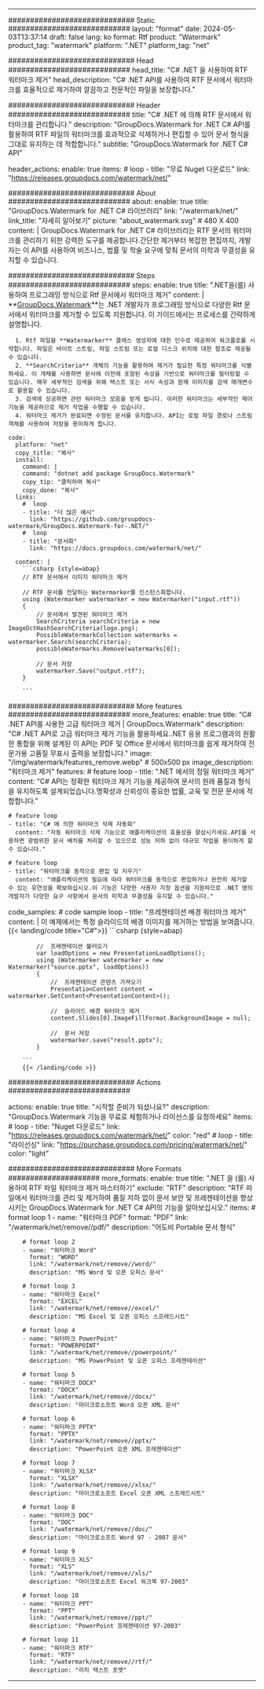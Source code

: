 
---
############################# Static ############################
layout: "format"
date:  2024-05-03T13:37:14
draft: false
lang: ko
format: Rtf
product: "Watermark"
product_tag: "watermark"
platform: ".NET"
platform_tag: "net"

############################# Head ############################
head_title: "C# .NET 을 사용하여 RTF 워터마크 제거"
head_description: "C# .NET API를 사용하여 RTF 문서에서 워터마크를 효율적으로 제거하여 깔끔하고 전문적인 파일을 보장합니다."

############################# Header ############################
title: "C# .NET 에 의해 RTF 문서에서 워터마크를 관리합니다." 
description: "GroupDocs.Watermark for .NET C# API를 활용하여 RTF 파일의 워터마크를 효과적으로 삭제하거나 편집할 수 있어 문서 형식을 그대로 유지하는 데 적합합니다."
subtitle: "GroupDocs.Watermark for .NET C# API" 

header_actions:
  enable: true
  items:
    #  loop
    - title: "무료 Nuget 다운로드"
      link: "https://releases.groupdocs.com/watermark/net/"
      
############################# About ############################
about:
    enable: true
    title: "GroupDocs.Watermark for .NET C# 라이브러리"
    link: "/watermark/net/"
    link_title: "자세히 알아보기"
    picture: "about_watermark.svg" # 480 X 400
    content: |
       GroupDocs.Watermark for .NET C# 라이브러리는 RTF 문서의 워터마크를 관리하기 위한 강력한 도구를 제공합니다.간단한 제거부터 복잡한 편집까지, 개발자는 이 API를 사용하여 비즈니스, 법률 및 학술 요구에 맞춰 문서의 미학과 무결성을 유지할 수 있습니다.

############################# Steps ############################
steps:
    enable: true
    title: ".NET을(를) 사용하여 프로그래밍 방식으로 Rtf 문서에서 워터마크 제거"
    content: |
      **[GroupDocs.Watermark](https://products.groupdocs.com/watermark/net/)**는 .NET 개발자가 프로그래밍 방식으로 다양한 Rtf 문서에서 워터마크를 제거할 수 있도록 지원합니다. 이 가이드에서는 프로세스를 간략하게 설명합니다.
      
      1. Rtf 파일을 **Watermarker** 클래스 생성자에 대한 인수로 제공하여 워크플로를 시작합니다. 파일은 바이트 스트림, 파일 스트림 또는 로컬 디스크 위치에 대한 참조로 제공될 수 있습니다.
      2. **SearchCriteria** 개체의 기능을 활용하여 제거가 필요한 특정 워터마크를 식별하세요. 이 개체를 사용하면 문서에 이전에 포함된 속성을 기반으로 워터마크를 필터링할 수 있습니다. 매우 세부적인 검색을 위해 텍스트 또는 서식 속성과 함께 이미지를 검색 매개변수로 활용할 수 있습니다.
      3. 검색에 성공하면 관련 워터마크 모음을 받게 됩니다. 이러한 워터마크는 세부적인 제어 기능을 제공하므로 제거 작업을 수행할 수 있습니다.
      4. 워터마크 제거가 완료되면 수정된 문서를 유지합니다. API는 로컬 파일 경로나 스트림 객체를 사용하여 저장을 용이하게 합니다.
   
    code:
      platform: "net"
      copy_title: "복사"
      install:
        command: |
        command: "dotnet add package GroupDocs.Watermark"
        copy_tip: "클릭하여 복사"
        copy_done: "복사"
      links:
        #  loop
        - title: "더 많은 예시"
          link: "https://github.com/groupdocs-watermark/GroupDocs.Watermark-for-.NET/"
        #  loop
        - title: "문서화"
          link: "https://docs.groupdocs.com/watermark/net/"
          
      content: |
        ```csharp {style=abap}
        // RTF 문서에서 이미지 워터마크 제거

        // RTF 문서를 전달하는 Watermarker를 인스턴스화합니다.
        using (Watermarker watermarker = new Watermarker("input.rtf"))
        {
            // 문서에서 발견된 워터마크 제거
            SearchCriteria searchCriteria = new ImageDctHashSearchCriteria(logo.png);
            PossibleWatermarkCollection watermarks = watermarker.Search(searchCriteria);
            possibleWatermarks.Remove(watermarks[0]);

            // 문서 저장
            watermarker.Save("output.rtf");
        }
        
        ```  

############################# More features ############################
more_features:
  enable: true
  title: "C# .NET API를 사용한 고급 워터마크 제거 | GroupDocs.Watermark"
  description: "C# .NET API로 고급 워터마크 제거 기능을 활용하세요..NET 응용 프로그램과의 원활한 통합을 위해 설계된 이 API는 PDF 및 Office 문서에서 워터마크를 쉽게 제거하여 전문가용 고품질 무표시 출력을 보장합니다."
  image: "/img/watermark/features_remove.webp" # 500x500 px
  image_description: "워터마크 제거"
  features:
    # feature loop
    - title: ".NET 에서의 정밀 워터마크 제거"
      content: "C# API는 정확한 워터마크 제거 기능을 제공하여 문서의 원래 품질과 형식을 유지하도록 설계되었습니다.명확성과 신뢰성이 중요한 법률, 교육 및 전문 문서에 적합합니다."

    # feature loop
    - title: "C# 에 의한 워터마크 삭제 자동화"
      content: "자동 워터마크 삭제 기능으로 애플리케이션의 효율성을 향상시키세요.API를 사용하면 광범위한 문서 배치를 처리할 수 있으므로 성능 저하 없이 대규모 작업을 용이하게 할 수 있습니다."

    # feature loop
    - title: "워터마크를 동적으로 편집 및 지우기"
      content: "애플리케이션의 필요에 따라 워터마크를 동적으로 편집하거나 완전히 제거할 수 있는 유연성을 확보하십시오.이 기능은 다양한 사용자 지정 옵션을 지원하므로 .NET 명의 개발자가 다양한 요구 사항에서 문서의 미학과 무결성을 유지할 수 있습니다."
      
  code_samples:
    # code sample loop
    - title: "프레젠테이션 배경 워터마크 제거"
      content: |
        이 예제에서는 특정 슬라이드의 배경 이미지를 제거하는 방법을 보여줍니다.
        {{< landing/code title="C#">}}
        ```csharp {style=abap}
        
            //  프레젠테이션 불러오기
            var loadOptions = new PresentationLoadOptions();
            using (Watermarker watermarker = new Watermarker("source.pptx", loadOptions))
            {
                //  프레젠테이션 콘텐츠 가져오기
                PresentationContent content = watermarker.GetContent<PresentationContent>();

                //  슬라이드 배경 워터마크 제거
                content.Slides[0].ImageFillFormat.BackgroundImage = null;

                //  문서 저장
                watermarker.save("result.pptx");
            }

        ```
        {{< /landing/code >}}


############################# Actions ############################

actions:
  enable: true
  title: "시작할 준비가 되셨나요?"
  description: "GroupDocs.Watermark 기능을 무료로 체험하거나 라이선스를 요청하세요"
  items:
    #  loop
    - title: "Nuget 다운로드"
      link: "https://releases.groupdocs.com/watermark/net/"
      color: "red"
        #  loop
    - title: "라이선싱"
      link: "https://purchase.groupdocs.com/pricing/watermark/net/"
      color: "light"


############################# More Formats #####################
more_formats:
    enable: true
    title: ".NET 을 (를) 사용하여 RTF 파일 워터마크 제거 마스터하기"
    exclude: "RTF"
    description: "RTF 파일에서 워터마크를 관리 및 제거하여 품질 저하 없이 문서 보안 및 프레젠테이션을 향상시키는 GroupDocs.Watermark for .NET C# API의 기능을 알아보십시오."
    items: 
        # format loop 1
        - name: "워터마크 PDF"
          format: "PDF"
          link: "/watermark/net/remove//pdf/"
          description: "어도비 Portable 문서 형식"

        # format loop 2
        - name: "워터마크 Word"
          format: "WORD"
          link: "/watermark/net/remove//word/"
          description: "MS Word 및 오픈 오피스 문서"
          
        # format loop 3
        - name: "워터마크 Excel"
          format: "EXCEL"
          link: "/watermark/net/remove//excel/"
          description: "MS Excel 및 오픈 오피스 스프레드시트"

        # format loop 4
        - name: "워터마크 PowerPoint"
          format: "POWERPOINT"
          link: "/watermark/net/remove//powerpoint/"
          description: "MS PowerPoint 및 오픈 오피스 프레젠테이션"

        # format loop 5
        - name: "워터마크 DOCX"
          format: "DOCX"
          link: "/watermark/net/remove//docx/"
          description: "마이크로소프트 Word 오픈 XML 문서"
          
        # format loop 6
        - name: "워터마크 PPTX"
          format: "PPTX"
          link: "/watermark/net/remove//pptx/"
          description: "PowerPoint 오픈 XML 프레젠테이션"
          
        # format loop 7
        - name: "워터마크 XLSX"
          format: "XLSX"
          link: "/watermark/net/remove//xlsx/"
          description: "마이크로소프트 Excel 오픈 XML 스프레드시트"

        # format loop 8
        - name: "워터마크 DOC"
          format: "DOC"
          link: "/watermark/net/remove//doc/"
          description: "마이크로소프트 Word 97 - 2007 문서"

        # format loop 9
        - name: "워터마크 XLS"
          format: "XLS"
          link: "/watermark/net/remove//xls/"
          description: "마이크로소프트 Excel 워크북 97-2003"

        # format loop 10
        - name: "워터마크 PPT"
          format: "PPT"
          link: "/watermark/net/remove//ppt/"
          description: "PowerPoint 프레젠테이션 97-2003"

        # format loop 11
        - name: "워터마크 RTF"
          format: "RTF"
          link: "/watermark/net/remove//rtf/"
          description: "리치 텍스트 포맷"

---